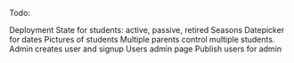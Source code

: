 Todo:

Deployment
State for students: active, passive, retired
Seasons
Datepicker for dates
Pictures of students
Multiple parents control multiple students. Admin creates user and signup
Users admin page
Publish users for admin
